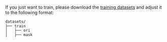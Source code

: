 If you just want to train, please download the [training datasets](https://drive.google.com/drive/folders/1LuE_HMlJGeZ_iseVCi9y0pa_4la0OKW7?usp=drive_link) and adjust it to the following format:
```
datasets/
├── train
│   ├── ori
│   ├── mask
```
